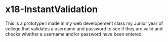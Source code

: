 # x18-InstantValidation
This is a prototype I made in my web developement class my Junior year of college that validates a username and password to see if they are valid and checks whether a username and/or password have been entered.
